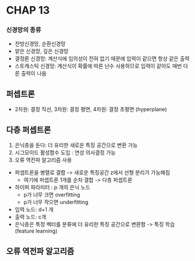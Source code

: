 # CHAP 13

### 신경망의 종류 
* 전방신경망, 순환신경망
* 얕은 신경망, 깊은 신경망
* 결정론 신경망: 계산식에 임의성이 전혀 없기 때문에 입력이 같으면 항상 같은 출력
* 스토캐스틱 신경망: 계산식이 확률에 따른 난수 사용하므로 입력이 같아도 매번 다른 출력이 나옴 

## 퍼셉트론
* 2차원: 결정 직선, 3차원: 결정 평면, 4차원: 결정 초평면 (hyperplane)

## 다층 퍼셉트론
1. 은닉층을 둔다: 더 유리한 새로운 특징 공간으로 변환 가능 
2. 시그모이드 활성함수 도입 : 연성 의사결정 가능 
3. 오류 역전파 알고리즘 사용 
* 퍼셉트론을 병렬로 결합 -> 새로운 특징공간 z에서 선형 분리가 가능해짐 
    * 여기에 퍼셉트론 1개를 순차 결합 -> 다층 퍼셉트론 
* 하이퍼 파라미터 : p 개의 은닉 노드 
    * p가 너무 크면 overfitting
    * p가 너무 작으면 underfitting
* 입력 노드: d+1 개 
* 출력 노드: c개 
* 은닉층은 특정 벡터를 분류에 더 유리한 특징 공간으로 변환함 -> 특징 학습 (feature learning)

## 오류 역전파 알고리즘 
